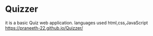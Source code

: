 # Quizzer
it is a basic Quiz web application.
languages used html,css,JavaScript
https://praneeth-22.github.io/Quizzer/
